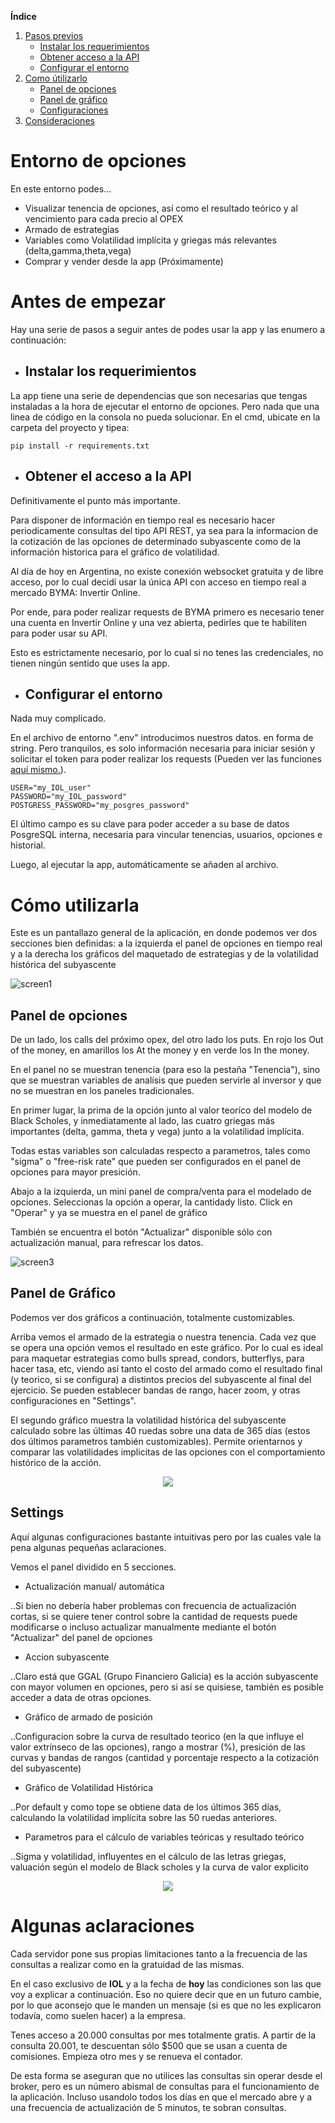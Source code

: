 **Índice**
1. [Pasos previos](#id1)
    * [Instalar los requerimientos](#id1-1)
    * [Obtener acceso a la API](#id1-2)
    * [Configurar el entorno](#id1-3)
3. [Como útilizarlo](#id2)
    * [Panel de opciones](#id2-1)
    * [Panel de gráfico](#id2-2)
    * [Configuraciones](#id2-3)
5. [Consideraciones](#id3)



# Entorno de opciones

En este entorno podes...
- Visualizar tenencia de opciones, así como el resultado teórico y al vencimiento para cada precio al OPEX
- Armado de estrategias
- Variables como Volatilidad implícita y griegas más relevantes (delta,gamma,theta,vega)
- Comprar y vender desde la app (Próximamente)


<div id='id1' />

# Antes de empezar
Hay una serie de pasos a seguir antes de podes usar la app y las enumero a continuación:


<div id='id1-1' />

* ##  Instalar los requerimientos

La app tiene una serie de dependencias que son necesarias que tengas instaladas a la hora de ejecutar el entorno de opciones.
Pero nada que una linea de código en la consola no pueda solucionar. En el cmd, ubicate en la carpeta del proyecto y tipea:

```
pip install -r requirements.txt
```

<div id='id1-2' />

* ## Obtener el acceso a la API

Definitivamente el punto más importante.  

Para disponer de información en tiempo real es necesario hacer periodicamente consultas del tipo API REST, ya sea para la informacion de la cotización de las opciones de determinado subyascente como de la información historica para el gráfico de volatilidad.

Al día de hoy en Argentina, no existe conexión websocket gratuita y de libre acceso, por lo cual decidí usar la única API con acceso en tiempo real a mercado BYMA: Invertir Online. 

Por ende, para poder realizar requests de BYMA primero es necesario tener una cuenta en Invertir Online y una vez abierta, pedirles que te habiliten para poder usar su API.

Esto es estrictamente necesario, por lo cual si no tenes las credenciales, no tienen ningún sentido que uses la app.

<div id='id1-3' />

* ## Configurar el entorno
Nada muy complicado.  

En el archivo de entorno ".env" introducimos nuestros datos. en forma de string. Pero tranquilos, es solo información necesaria para iniciar sesión y solicitar el token para poder realizar los requests (Pueden ver las funciones [aquí mismo.](../API_data.py)).

```
USER="my_IOL_user"
PASSWORD="my_IOL_password"
POSTGRESS_PASSWORD="my_posgres_password"
```
 El último campo es su clave para poder acceder a su base de datos PosgreSQL interna, necesaria para vincular tenencias, usuarios, opciones e historial.

 Luego, al ejecutar la app, automáticamente se añaden al archivo.

<div id='id2' />


# Cómo utilizarla

Este es un pantallazo general de la aplicación, en donde podemos ver dos secciones bien definidas: a la izquierda el panel de opciones en tiempo real y a la derecha los gráficos del maquetado de estrategias y de la volatilidad histórica del subyascente

![screen1](https://user-images.githubusercontent.com/72049315/118001242-ec4f2c80-b31c-11eb-9375-faa45db600a0.png)


<div id='id2-1' />

## Panel de opciones


De un lado, los calls del próximo opex, del otro lado los puts.
En rojo los Out of the money, en amarillos los At the money y en verde los In the money. 

En el panel no se muestran tenencia (para eso la pestaña "Tenencia"), sino que se muestran variables de analísis que pueden servirle al inversor y que no se muestran en los paneles tradicionales.

En primer lugar, la prima de la opción junto al valor teoríco del modelo de Black Scholes, y inmediatamente al lado, las cuatro griegas más importantes (delta, gamma, theta y vega) junto a la volatilidad implícita.

Todas estas variables son calculadas respecto a parametros, tales como "sigma" o "free-risk rate" que pueden ser configurados en el panel de opciones para mayor presición.

Abajo a la izquierda, un mini panel de compra/venta para el modelado de opciones. Seleccionas la opción a operar, la cantidady listo. Click en "Operar" y ya se muestra en el panel de gráfico

También se encuentra el botón "Actualizar" disponible sólo con actualización manual, para refrescar los datos.

![screen3](https://user-images.githubusercontent.com/72049315/118016156-73a39c80-b32b-11eb-91ee-22e57c2913a8.png)

<div id='id2-2' />

## Panel de Gráfico


Podemos ver dos gráficos a continuación, totalmente customizables.

Arriba vemos el armado de la estrategia o nuestra tenencia. Cada vez que se opera una opción vemos el resultado en este gráfico. Por lo cual es ideal para maquetar estrategias como bulls spread, condors, butterflys, para hacer tasa, etc, viendo así tanto el costo del armado como el resultado final (y teorico, si se configura) a distintos precios del subyascente al final del ejercicio. Se pueden establecer bandas de rango, hacer zoom, y otras configuraciones en "Settings".

El segundo gráfico muestra la volatilidad histórica del subyascente calculado sobre las últimas 40 ruedas sobre una data de 365 días (estos dos últimos parametros también customizables). Permite orientarnos y comparar las volatilidades implicitas de las opciones con el comportamiento histórico de la acción.

<div style="text-align:center;">
<img src="https://user-images.githubusercontent.com/72049315/118016185-7acaaa80-b32b-11eb-9bb8-efcff717766d.png" ></div>

<div id='id2-3' />

## Settings

Aquí algunas configuraciones bastante intuitivas pero por las cuales vale la pena algunas pequeñas aclaraciones.

Vemos el panel dividido en 5 secciones.

* Actualización manual/ automática

..Si bien no debería haber problemas con frecuencia de actualización cortas, si se quiere tener control sobre la cantidad de requests puede modificarse o incluso actualizar manualmente mediante el botón "Actualizar" del panel de opciones

* Accion subyascente

..Claro está que GGAL (Grupo Financiero Galicia) es la acción subyascente con mayor volumen en opciones, pero si así se quisiese, también es posible acceder a data de otras opciones.

* Gráfico de armado de posición

..Configuracion sobre la curva de resultado teorico (en la que influye el valor extrínseco de las opciones), rango a mostrar (%), presición de las curvas y bandas de rangos (cantidad y porcentaje respecto a la cotización del subyascente)

* Gráfico de Volatilidad Histórica

..Por default y como tope se obtiene data de los últimos 365 días, calculando la volatilidad implícita sobre las 50 ruedas anteriores.

* Parametros para el cálculo de variables teóricas y resultado teórico

..Sigma y volatilidad, influyentes en el cálculo de las letras griegas, valuación según el modelo de Black scholes y la curva de valor explicito


<div style="text-align:center;">
<img src="https://user-images.githubusercontent.com/72049315/118001252-efe2b380-b31c-11eb-9780-471fbf036eed.png" ></div>

<div id='id3' />


# Algunas aclaraciones


Cada servidor pone sus propias limitaciones tanto a la frecuencia de las consultas a realizar como en la gratuidad de las mismas.

En el caso exclusivo de <b>IOL</b> y a la fecha de <b>hoy</b> las condiciones son las que voy a explicar a continuación. Eso no quiere decir que en un futuro cambie, por lo que aconsejo que le manden un mensaje (si es que no les explicaron todavía, como suelen hacer) a la empresa.

Tenes acceso a 20.000 consultas por mes totalmente gratis. A partir de la consulta 20.001, te descuentan sólo $500 que se usan a cuenta de comisiones. Empieza otro mes y se renueva el contador.

De esta forma se aseguran que no utilices las consultas sin operar desde el broker, pero es un número abismal de consultas para el funcionamiento de la aplicación. Incluso usandolo todos los días en que el mercado abre y a una frecuencia de actualización de 5 minutos, te sobran consultas.



